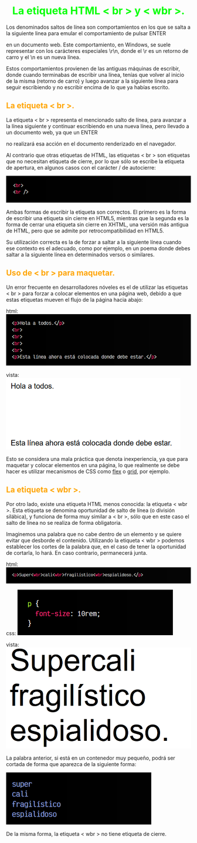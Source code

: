 # <span style="color:lime"><center>La etiqueta HTML < br > y < wbr >.<center></center></span>

Los denominados saltos de línea son comportamientos en los que se salta a la siguiente linea para emular el comportamiento de pulsar ENTER

en un documento web. Este comportamiento, en Windows, se suele representar con los carácteres especiales \r\n, donde el \r es un retorno de carro y el \n es un nueva línea.

Estos comportamientos provienen de las antiguas máquinas de escribir, donde cuando terminabas de escribir una línea, tenías que volver al inicio de la misma (retorno de carro) y luego avanzar a la siguiente línea para seguir escribiendo y no escribir encima de lo que ya habías escrito.

## <span style="color:orange">La etiqueta < br >.</span>
La etiqueta < br > representa el mencionado salto de línea, para avanzar a la línea siguiente y continuar escribiendo en una nueva línea, pero llevado a un documento web, ya que un ENTER

no realizará esa acción en el documento renderizado en el navegador.

Al contrario que otras etiquetas de HTML, las etiquetas < br > son etiquetas que no necesitan etiqueta de cierre, por lo que sólo se escribe la etiqueta de apertura, en algunos casos con el carácter / de autocierre:

![alt text](./imagenes-las-etiquetas-html-br-wbr/image.png)

Ambas formas de escribir la etiqueta son correctos. El primero es la forma de escribir una etiqueta sin cierre en HTML5, mientras que la segunda es la forma de cerrar una etiqueta sin cierre en XHTML, una versión más antigua de HTML, pero que se admite por retrocompatibilidad en HTML5.

Su utilización correcta es la de forzar a saltar a la siguiente línea cuando ese contexto es el adecuado, como por ejemplo, en un poema donde debes saltar a la siguiente línea en determinados versos o similares.

## <span style="color:orange">Uso de < br > para maquetar.</span>
Un error frecuente en desarrolladores nóveles es el de utilizar las etiquetas < br > para forzar a colocar elementos en una página web, debido a que estas etiquetas mueven el flujo de la página hacia abajo:

html:
![alt text](./imagenes-las-etiquetas-html-br-wbr/image-1.png)

vista:
![alt text](./imagenes-las-etiquetas-html-br-wbr/image-2.png)

Esto se considera una mala práctica que denota inexperiencia, ya que para maquetar y colocar elementos en una página, lo que realmente se debe hacer es utilizar mecanismos de CSS como [flex](https://lenguajecss.com/css/maquetacion-y-colocacion/flex/) o [grid](https://lenguajecss.com/css/maquetacion-y-colocacion/grid-css/), por ejemplo.

## <span style="color:orange">La etiqueta < wbr >.</span>
Por otro lado, existe una etiqueta HTML menos conocida: la etiqueta < wbr >. Esta etiqueta se denomina oportunidad de salto de línea (o división silábica), y funciona de forma muy similar a < br >, sólo que en este caso el salto de línea no se realiza de forma obligatoria.

Imaginemos una palabra que no cabe dentro de un elemento y se quiere evitar que desborde el contenido. Utilizando la etiqueta < wbr > podemos establecer los cortes de la palabra que, en el caso de tener la oportunidad de cortarla, lo hará. En caso contrario, permanecerá junta.

html:
![alt text](./imagenes-las-etiquetas-html-br-wbr/image-3.png)

css:
![alt text](./imagenes-las-etiquetas-html-br-wbr/image-4.png)

vista:
![alt text](./imagenes-las-etiquetas-html-br-wbr/image-5.png)

La palabra anterior, si está en un contenedor muy pequeño, podrá ser cortada de forma que aparezca de la siguiente forma:

![alt text](./imagenes-las-etiquetas-html-br-wbr/image-6.png)

De la misma forma, la etiqueta < wbr > no tiene etiqueta de cierre.

